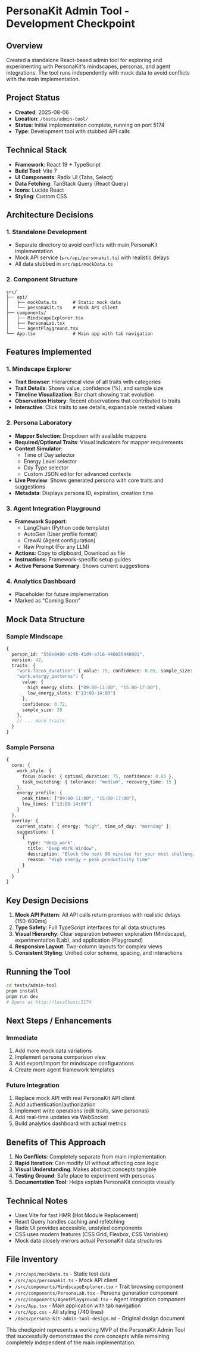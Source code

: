 # PersonaKit Admin Tool - Development Checkpoint

## Overview
Created a standalone React-based admin tool for exploring and experimenting with PersonaKit's mindscapes, personas, and agent integrations. The tool runs independently with mock data to avoid conflicts with the main implementation.

## Project Status
- **Created**: 2025-08-06
- **Location**: `/tests/admin-tool/`
- **Status**: Initial implementation complete, running on port 5174
- **Type**: Development tool with stubbed API calls

## Technical Stack
- **Framework**: React 19 + TypeScript
- **Build Tool**: Vite 7
- **UI Components**: Radix UI (Tabs, Select)
- **Data Fetching**: TanStack Query (React Query)
- **Icons**: Lucide React
- **Styling**: Custom CSS

## Architecture Decisions

### 1. Standalone Development
- Separate directory to avoid conflicts with main PersonaKit implementation
- Mock API service (`src/api/personakit.ts`) with realistic delays
- All data stubbed in `src/api/mockData.ts`

### 2. Component Structure
```
src/
├── api/
│   ├── mockData.ts      # Static mock data
│   └── personakit.ts    # Mock API client
├── components/
│   ├── MindscapeExplorer.tsx
│   ├── PersonaLab.tsx
│   └── AgentPlayground.tsx
└── App.tsx              # Main app with tab navigation
```

## Features Implemented

### 1. Mindscape Explorer
- **Trait Browser**: Hierarchical view of all traits with categories
- **Trait Details**: Shows value, confidence (%), and sample size
- **Timeline Visualization**: Bar chart showing trait evolution
- **Observation History**: Recent observations that contributed to traits
- **Interactive**: Click traits to see details, expandable nested values

### 2. Persona Laboratory  
- **Mapper Selection**: Dropdown with available mappers
- **Required/Optional Traits**: Visual indicators for mapper requirements
- **Context Simulator**:
  - Time of Day selector
  - Energy Level selector  
  - Day Type selector
  - Custom JSON editor for advanced contexts
- **Live Preview**: Shows generated persona with core traits and suggestions
- **Metadata**: Displays persona ID, expiration, creation time

### 3. Agent Integration Playground
- **Framework Support**:
  - LangChain (Python code template)
  - AutoGen (User profile format)
  - CrewAI (Agent configuration)
  - Raw Prompt (For any LLM)
- **Actions**: Copy to clipboard, Download as file
- **Instructions**: Framework-specific setup guides
- **Active Persona Summary**: Shows current suggestions

### 4. Analytics Dashboard
- Placeholder for future implementation
- Marked as "Coming Soon"

## Mock Data Structure

### Sample Mindscape
```typescript
{
  person_id: "550e8400-e29b-41d4-a716-446655440001",
  version: 42,
  traits: {
    "work.focus_duration": { value: 75, confidence: 0.85, sample_size: 42 },
    "work.energy_patterns": { 
      value: {
        high_energy_slots: ["09:00-11:00", "15:00-17:00"],
        low_energy_slots: ["13:00-14:00"]
      },
      confidence: 0.72,
      sample_size: 28
    },
    // ... more traits
  }
}
```

### Sample Persona
```typescript
{
  core: {
    work_style: {
      focus_blocks: { optimal_duration: 75, confidence: 0.85 },
      task_switching: { tolerance: "medium", recovery_time: 15 }
    },
    energy_profile: {
      peak_times: ["09:00-11:00", "15:00-17:00"],
      low_times: ["13:00-14:00"]
    }
  },
  overlay: {
    current_state: { energy: "high", time_of_day: "morning" },
    suggestions: [
      {
        type: "deep_work",
        title: "Deep Work Window",
        description: "Block the next 90 minutes for your most challenging work",
        reason: "High energy + peak productivity time"
      }
    ]
  }
}
```

## Key Design Decisions

1. **Mock API Pattern**: All API calls return promises with realistic delays (150-600ms)
2. **Type Safety**: Full TypeScript interfaces for all data structures
3. **Visual Hierarchy**: Clear separation between exploration (Mindscape), experimentation (Lab), and application (Playground)
4. **Responsive Layout**: Two-column layouts for complex views
5. **Consistent Styling**: Unified color scheme, spacing, and interactions

## Running the Tool

```bash
cd tests/admin-tool
pnpm install
pnpm run dev
# Opens at http://localhost:5174
```

## Next Steps / Enhancements

### Immediate
1. Add more mock data variations
2. Implement persona comparison view
3. Add export/import for mindscape configurations
4. Create more agent framework templates

### Future Integration
1. Replace mock API with real PersonaKit API client
2. Add authentication/authorization
3. Implement write operations (edit traits, save personas)
4. Add real-time updates via WebSocket
5. Build analytics dashboard with actual metrics

## Benefits of This Approach

1. **No Conflicts**: Completely separate from main implementation
2. **Rapid Iteration**: Can modify UI without affecting core logic
3. **Visual Understanding**: Makes abstract concepts tangible
4. **Testing Ground**: Safe place to experiment with personas
5. **Documentation Tool**: Helps explain PersonaKit concepts visually

## Technical Notes

- Uses Vite for fast HMR (Hot Module Replacement)
- React Query handles caching and refetching
- Radix UI provides accessible, unstyled components
- CSS uses modern features (CSS Grid, Flexbox, CSS Variables)
- Mock data closely mirrors actual PersonaKit data structures

## File Inventory
- `/src/api/mockData.ts` - Static test data
- `/src/api/personakit.ts` - Mock API client
- `/src/components/MindscapeExplorer.tsx` - Trait browsing component
- `/src/components/PersonaLab.tsx` - Persona generation component  
- `/src/components/AgentPlayground.tsx` - Agent integration component
- `/src/App.tsx` - Main application with tab navigation
- `/src/App.css` - All styling (740 lines)
- `/docs/persona-kit-admin-tool-design.md` - Original design document

This checkpoint represents a working MVP of the PersonaKit Admin Tool that successfully demonstrates the core concepts while remaining completely independent of the main implementation.